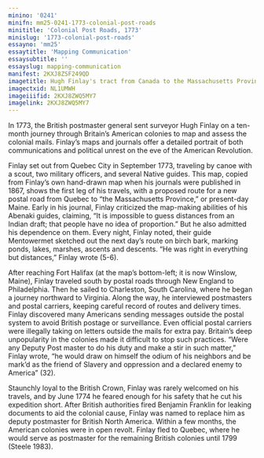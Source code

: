 ```yaml
---
minino: '0241'
minifn: mm25-0241-1773-colonial-post-roads
minititle: 'Colonial Post Roads, 1773'
minislug: '1773-colonial-post-roads'
essayno: 'mm25'
essaytitle: 'Mapping Communication'
essaysubtitle: ''
essayslug: mapping-communication
manifest: 2KXJ8ZSF249QD
imagetitle: Hugh Finlay's tract from Canada to the Massachusetts Province
imagectxid: NL1UMWH
imageiiifid: 2KXJ8ZWQ5MY7
imagelink: 2KXJ8ZWQ5MY7
---
```

In 1773, the British postmaster general sent surveyor Hugh Finlay on a ten-month journey through Britain’s American colonies to map and assess the colonial mails. Finlay’s maps and journals offer a detailed portrait of both communications and political unrest on the eve of the American Revolution. 

Finlay set out from Quebec City in September 1773, traveling by canoe with a scout, two military officers, and several Native guides. This map, copied from Finlay’s own hand-drawn map when his journals were published in 1867, shows the first leg of his travels, with a proposed route for a new postal road from Quebec to “the Massachusetts Province,” or present-day Maine. Early in his journal, Finlay criticized the map-making abilities of his Abenaki guides, claiming, “It is impossible to guess distances from an Indian draft; that people have no idea of proportion.” But he also admitted his dependence on them. Every night, Finlay noted, their guide Mentowermet sketched out the next day’s route on birch bark, marking ponds, lakes, marshes, ascents and descents. “He was right in everything but distances,” Finlay wrote (5-6). 

After reaching Fort Halifax (at the map’s bottom-left; it is now Winslow, Maine), Finlay traveled south by postal roads through New England to Philadelphia. Then he sailed to Charleston, South Carolina, where he began a journey northward to Virginia. Along the way, he interviewed postmasters and postal carriers, keeping careful record of routes and delivery times. Finlay discovered many Americans sending messages outside the postal system to avoid British postage or surveillance. Even official postal carriers were illegally taking on letters outside the mails for extra pay. Britain’s deep unpopularity in the colonies made it difficult to stop such practices. “Were any Deputy Post master to do his duty and make a stir in such matter,” Finlay wrote, “he would draw on himself the odium of his neighbors and be mark’d as the friend of Slavery and oppression and a declared enemy to America” (32). 

Staunchly loyal to the British Crown, Finlay was rarely welcomed on his travels, and by June 1774 he feared enough for his safety that he cut his expedition short. After British authorities fired Benjamin Franklin for leaking documents to aid the colonial cause, Finlay was named to replace him as deputy postmaster for British North America. Within a few months, the American colonies were in open revolt. Finlay fled to Quebec, where he would serve as postmaster for the remaining British colonies until 1799 (Steele 1983). 



